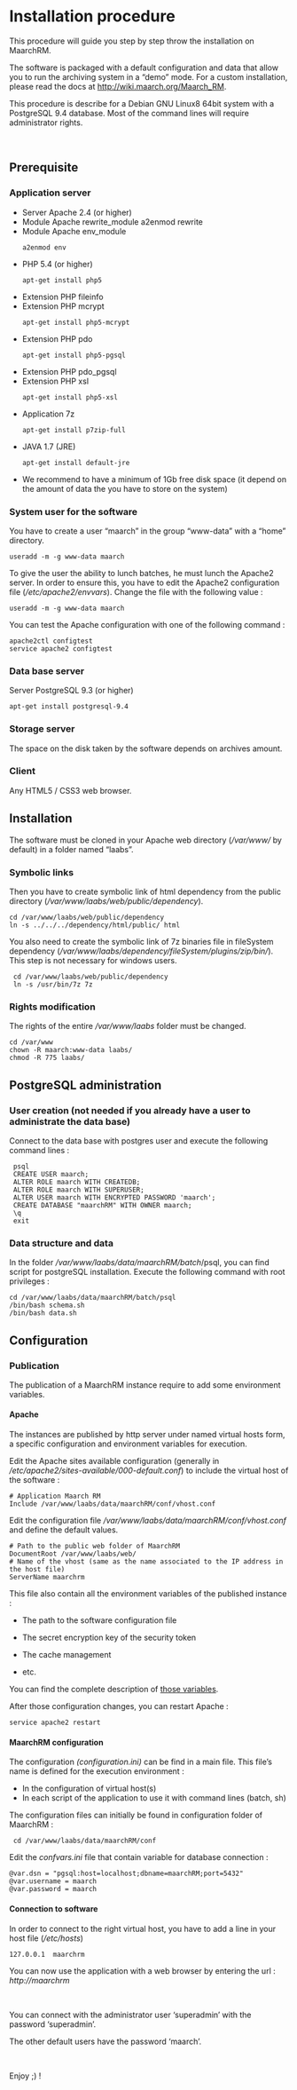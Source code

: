 Installation procedure
======================

This procedure will guide you step by step throw the installation on MaarchRM.

The software is packaged with a default configuration and data that allow you to
run the archiving system in a “demo” mode. For a custom installation, please
read the docs at <http://wiki.maarch.org/Maarch_RM>.

This procedure is describe for a Debian GNU Linux8 64bit system with a
PostgreSQL 9.4 database. Most of the command lines will require administrator
rights.

 

Prerequisite
------------

### Application server

-   Server Apache 2.4 (or higher)
-   Module Apache rewrite_module
    a2enmod rewrite
-   Module Apache env_module
    ```
    a2enmod env
    ```
-   PHP 5.4 (or higher)
    ```
    apt-get install php5
    ```
-   Extension PHP fileinfo
-   Extension PHP mcrypt
    ```
    apt-get install php5-mcrypt
    ```
-   Extension PHP pdo
    ```
    apt-get install php5-pgsql
    ```
-   Extension PHP pdo_pgsql
-   Extension PHP xsl
    ```
    apt-get install php5-xsl
    ```
-   Application 7z
    ```
    apt-get install p7zip-full
    ```
-   JAVA 1.7 (JRE)
    ```
    apt-get install default-jre
    ```
-   We recommend to have a minimum of 1Gb free disk space (it depend on the
    amount of data the you have to store on the system)

### System user for the software

You have to create a user “maarch” in the group “www-data” with a “home”
directory.

```
useradd -m -g www-data maarch
```

To give the user the ability to lunch batches, he must lunch the Apache2 server.
In order to ensure this, you have to edit the Apache2 configuration file
(*/etc/apache2/envvars*). Change the file with the following value :

```
useradd -m -g www-data maarch
```

You can test the Apache configuration with one of the following command :

```
apache2ctl configtest
service apache2 configtest 
```

### Data base server

Server PostgreSQL 9.3 (or higher)

```
apt-get install postgresql-9.4
```

### Storage server

The space on the disk taken by the software depends on archives amount.

### Client

Any HTML5 / CSS3 web browser.

Installation
------------

The software must be cloned in your Apache web directory (*/var/www/* by
default) in a folder named “laabs”.

### Symbolic links

Then you have to create symbolic link of html dependency from the public
directory (*/var/www/laabs/web/public/dependency*).

```
cd /var/www/laabs/web/public/dependency
ln -s ../../../dependency/html/public/ html
```

You also need to create the symbolic link of 7z binaries file in fileSystem
dependency (*/var/www/laabs/dependency/fileSystem/plugins/zip/bin/*). This step
is not necessary for windows users.

```
 cd /var/www/laabs/web/public/dependency
 ln -s /usr/bin/7z 7z
```

### Rights modification

The rights of the entire */var/www/laabs* folder must be changed.

```
cd /var/www
chown -R maarch:www-data laabs/
chmod -R 775 laabs/
```

PostgreSQL administration
-------------------------

### User creation (not needed if you already have a user to administrate the data base)

Connect to the data base with postgres user and execute the following command
lines :

```
 psql
 CREATE USER maarch;
 ALTER ROLE maarch WITH CREATEDB;
 ALTER ROLE maarch WITH SUPERUSER;
 ALTER USER maarch WITH ENCRYPTED PASSWORD 'maarch';
 CREATE DATABASE "maarchRM" WITH OWNER maarch;
 \q
 exit
```

### Data structure and data

In the folder */var/www/laabs/data/maarchRM/batch*/psql, you can find script for
postgreSQL installation. Execute the following command with root privileges :

```
cd /var/www/laabs/data/maarchRM/batch/psql
/bin/bash schema.sh
/bin/bash data.sh
```

Configuration
-------------

### Publication

The publication of a MaarchRM instance require to add some environment
variables.

#### Apache

The instances are published by http server under named virtual hosts form, a
specific configuration and environment variables for execution.

Edit the Apache sites available configuration (generally in
*/etc/apache2/sites-available/000-default.conf*) to include the virtual host of
the software :

```
# Application Maarch RM 
Include /var/www/laabs/data/maarchRM/conf/vhost.conf
```

Edit the configuration file */var/www/laabs/data/maarchRM/conf/vhost.conf* and
define the default values.

```
# Path to the public web folder of MaarchRM
DocumentRoot /var/www/laabs/web/
# Name of the vhost (same as the name associated to the IP address in the host file)
ServerName maarchrm
```

This file also contain all the environment variables of the published instance :

-   The path to the software configuration file

-   The secret encryption key of the security token

-   The cache management

-   etc.

You can find the complete description of [those variables](http://wiki.maarch.org/Maarch_RM/Configuration).

After those configuration changes, you can restart Apache :

```
service apache2 restart
```

#### MaarchRM configuration

The configuration *(configuration.ini)* can be find in a main file. This file’s
name is defined for the execution environment :

-   In the configuration of virtual host(s)
-   In each script of the application to use it with command lines (batch, sh)

The configuration files can initially be found in configuration folder of
MaarchRM :

```
 cd /var/www/laabs/data/maarchRM/conf
```

Edit the *confvars.ini* file that contain variable for database connection :

```
@var.dsn = "pgsql:host=localhost;dbname=maarchRM;port=5432" 
@var.username = maarch 
@var.password = maarch
```

#### Connection to software

In order to connect to the right virtual host, you have to add a line in your
host file (*/etc/hosts*)

```
127.0.0.1  maarchrm
```

You can now use the application with a web browser by entering the url : *http://maarchrm*

 

You can connect with the administrator user ‘superadmin’ with the password
‘superadmin’.

The other default users have the password ‘maarch’.

 

Enjoy ;) !

